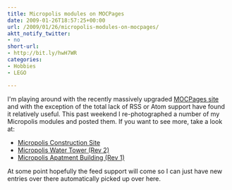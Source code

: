 ```yaml
---
title: Micropolis modules on MOCPages
date: 2009-01-26T18:57:25+00:00
url: /2009/01/26/micropolis-modules-on-mocpages/
aktt_notify_twitter:
- no
short-url:
- http://bit.ly/hwH7WR
categories:
- Hobbies
- LEGO

---
```

<div class='microid-mailto+http:sha1:52ddd47203c21b0adaa2d4dffca3e127bd6dddb3'>

I'm playing around with the recently massively upgraded <a href="http://mocpages.com">MOCPages site</a> and with the exception of the total lack of RSS or Atom support have found it relatively useful. This past weekend I re-photographed a number of my Micropolis modules and posted them. If you want to see more, take a look at:
<ul>
<li>
<a href="http://mocpages.com/moc.php/93601">Micropolis Construction Site</a>
</li>
<li>
<a href="http://mocpages.com/moc.php/93595">Micropolis Water Tower (Rev 2)</a>
</li>
<li>
<a href="http://mocpages.com/moc.php/93589">Micropolis Apatment Building (Rev 1)</a>
</li>
</ul>
At some point hopefully the feed support will come so I can just have new entries over there automatically picked up over here.

